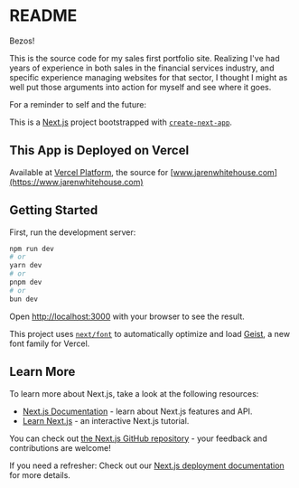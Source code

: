 # README

Bezos!

This is the source code for my sales first portfolio site. Realizing I've had years of experience in both sales in the financial services industry, and specific experience managing websites for that sector, I thought I might as well put those arguments into action for myself and see where it goes.

For a reminder to self and the future:

This is a [Next.js](https://nextjs.org) project bootstrapped with [`create-next-app`](https://nextjs.org/docs/app/api-reference/cli/create-next-app).

## This App is Deployed on Vercel

Available at [Vercel Platform](https://webdevandseosite.vercel.app/), the source for [www.jarenwhitehouse.com](https://www.jarenwhitehouse.com)

## Getting Started

First, run the development server:

```bash
npm run dev
# or
yarn dev
# or
pnpm dev
# or
bun dev
```

Open [http://localhost:3000](http://localhost:3000) with your browser to see the result.

This project uses [`next/font`](https://nextjs.org/docs/app/building-your-application/optimizing/fonts) to automatically optimize and load [Geist](https://vercel.com/font), a new font family for Vercel.

## Learn More

To learn more about Next.js, take a look at the following resources:

- [Next.js Documentation](https://nextjs.org/docs) - learn about Next.js features and API.
- [Learn Next.js](https://nextjs.org/learn) - an interactive Next.js tutorial.

You can check out [the Next.js GitHub repository](https://github.com/vercel/next.js) - your feedback and contributions are welcome!

If you need a refresher:
Check out our [Next.js deployment documentation](https://nextjs.org/docs/app/building-your-application/deploying) for more details.
